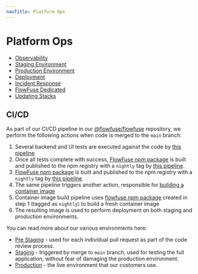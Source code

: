 ```yaml
---
navTitle: Platform Ops
---
```


# Platform Ops

 - [Observability](./observability.md)
 - [Staging Environment](./staging.md)
 - [Production Environment](./production.md)
 - [Deployment](./deployment.md)
 - [Incident Response](./incident-response.md)
 - [FlowFuse Dedicated](./dedicated.md)
 - [Updating Stacks](./production-stack-update.md)
 

## CI/CD

As part of our CI/CD pipeline in our [@flowfuse/flowfuse](https://github.com/FlowFuse/flowfuse/) repository, we perform the following actions when code is merged to the `main` branch:
1. Several backend and UI tests are executed against the code by [this pipeline](https://github.com/FlowFuse/flowfuse/blob/main/.github/workflows/tests.yml)
2. Once all tests complete with success, [FlowFuse npm package](https://www.npmjs.com/package/@flowfuse/flowfuse) is built and published to the npm registry with a `nightly` tag by [this pipeline](https://github.com/FlowFuse/flowfuse/actions/workflows/publish.yml).
1. [FlowFuse npm package](https://www.npmjs.com/package/@flowfuse/flowfuse) is built and published to the npm registry with a `nightly` tag by [this pipeline](https://github.com/FlowFuse/flowfuse/actions/workflows/publish.yml).
2. The same pipeline triggers another action, responsible for [building a container image](https://github.com/FlowFuse/helm/actions/workflows/flowforge-container.yml) 
3. Container image build pipeline uses [flowfuse npm package](https://www.npmjs.com/package/@flowfuse/flowfuse) created in step 1 (tagged as `nightly`) to build a fresh container image
4. The resulting image is used to perform deployment on both staging and production environments.

You can read more about our various environments here:

- [Pre Staging](https://flowfuse.com/handbook/development/contributing/#test-changes-in-staging) - used for each individual pull request as part of the code review process.
- [Staging](./staging.md) - triggered by merge to `main` branch, used for testing the full application, without fear of damaging the production environment.
- [Production](./production.md) - the live environment that our customers use.